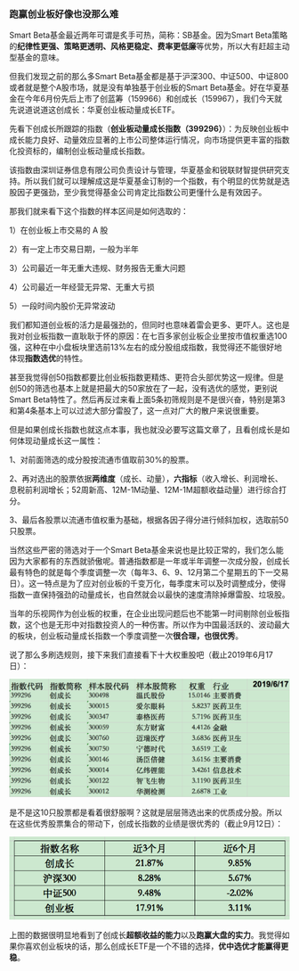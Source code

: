 ### 跑赢创业板好像也没那么难

Smart Beta基金最近两年可谓是炙手可热，简称：SB基金。因为Smart Beta策略的**纪律性更强、策略更透明、风格更稳定、费率更低廉**等优势，所以大有赶超主动型基金的意味。

但我们发现之前的那么多Smart Beta基金都是基于沪深300、中证500、中证800或者就是整个A股市场，就是没有单独基于创业板的Smart Beta基金。好在华夏基金在今年6月份先后上市了创蓝筹（159966）和创成长（159967），我们今天就先说道说道这创成长：华夏创业板动量成长ETF。

先看下创成长所跟踪的指数（**创业板动量成长指数（399296）**）：为反映创业板中成长能力良好、动量效应显著的上市公司整体运行情况，向市场提供更丰富的指数化投资标的，编制创业板动量成长指数。

该指数由深圳证券信息有限公司负责设计与管理，华夏基金和锐联财智提供研究支持。所以我们就可以理解成这是华夏基金订制的一个指数，有个明显的优势就是选股因子更强劲，至少我觉得基金公司肯定比指数公司更懂什么是有效因子。

那我们就来看下这个指数的样本区间是如何选取的：

1）在创业板上市交易的 A 股

2）有一定上市交易日期，一般为半年

3）公司最近一年无重大违规、财务报告无重大问题

4）公司最近一年经营无异常、无重大亏损

5）一段时间内股价无异常波动

我们都知道创业板的活力是最强劲的，但同时也意味着雷会更多、更吓人。这也是我对创业板指数一直耿耿于怀的原因：在七百多家创业板企业里按市值权重选100强，这种在中小盘板块里选前13%左右的成分股组成指数，我觉得还不能很好地体现**指数选优**的特性。

甚至我觉得创50指数都要比创业板指数更精炼、更符合头部优势这一规律。但是创50的筛选也基本上就是把最大的50家放在了一起，没有选优的感觉，更别说Smart Beta特性了。然后再反过来看上面5条初筛规则是不是很兴奋，特别是第3和第4条基本上可以过滤大部分雷股了，这一点对广大的散户来说很重要。

但是如果创成长指数也就这点本事，我也就没必要写这篇文章了，且看创成长是如何体现动量成长这一属性：

1、对前面筛选的成分股按流通市值取前30%的股票。

2、再对选出的股票依据**两维度**（成长、动量），**六指标**（收入增长、利润增长、息税前利润增长；52周新高、12M-1M动量、12M-1M超额收益动量）进行综合打分。

3、最后各股票以流通市值权重为基础，根据各因子得分进行倾斜加权，选取前50只股票。

当然这些严密的筛选对于一个Smart Beta基金来说也是比较正常的，我们怎么能因为大家都有的东西就骄傲呢。普通指数都是一年或半年调整一次成分股，创成长最有特色的就是每个季度调整一次（每年3、6、9、12月第二个星期五的下一交易日）。这一特点是为了应对创业板的千变万化，每季度末可以及时调整成分，使得指数一直保持强劲的动量成长，也自然就会以最快的速度清除掉爆雷股、垃圾股。

当年的乐视网作为创业板的权重，在企业出现问题后也不能第一时间剔除创业板指数，这个也是无形中对指数投资人的一种伤害。所以作为中国最活跃的、波动最大的板块，创业板动量成长指数一个季度调整一次**很合理，也很优秀**。

说了那么多刷选规则，接下来我们直接看下十大权重股吧（截止2019年6月17日）：

![创成长成分](../img/ccz-profile-1.png)

是不是这10只股票都是看着很舒服啊？这就是层层筛选出来的优质成分股。所以在这些优秀股票集合的带动下，创成长指数的业绩是很优秀的（截止9月12日）：

![创成长业绩](../img/ccz-profile-2.png)

上图的数据很明显地看到了创成长**超额收益的能力**以及**跑赢大盘的实力**。我觉得如果你喜欢创业板块的话，那么创成长ETF是一个不错的选择，**优中选优才能赢得更稳**。